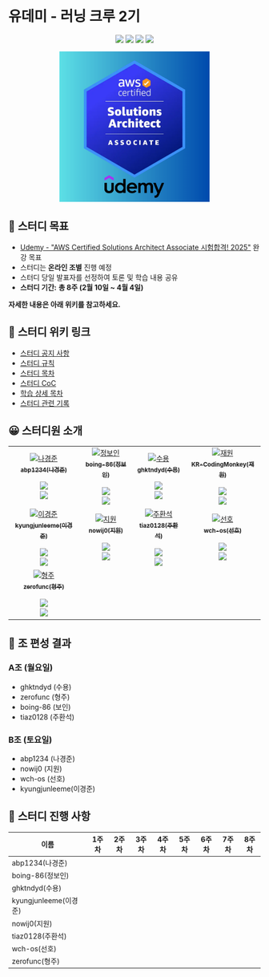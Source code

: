# 유데미 - 러닝 크루 2기

<p align="center">
  <img src="https://img.shields.io/badge/AWS-FF9900?style=for-the-badge&logo=amazonwebservices&logoColor=white">
  <a href="https://github.com/Udemy-kor/aws-saa"><img src="https://img.shields.io/badge/GitHub-181717?style=for-the-badge&logo=github&logoColor=white"/></a>
  <img src="https://img.shields.io/badge/KakaoTalk-FFCD00?style=for-the-badge&logo=kakaotalk&logoColor=black"/>
  <img src="https://img.shields.io/badge/Discord-5865F2?style=for-the-badge&logo=discord&logoColor=white"/>
</p>

<p align="center">
  <img src="markdown/img/saa.png" width="300" height="300" />
</p>

## 🎯 스터디 목표

- [Udemy - "AWS Certified Solutions Architect Associate 시험합격! 2025"](https://www.udemy.com/share/105HsY3@-Eq7TFAKPwVm6-0KDC3GH-fAUz9t_GWqpwEyejvo7Ch_s3vfFxIiQb3XQJg1ErMXOA==/) 완강 목표
- 스터디는 **온라인 조별** 진행 예정
- 스터디 당일 발표자를 선정하여 토론 및 학습 내용 공유
- **스터디 기간:** **총 8주 (2월 10일 ~ 4월 4일)**

**자세한 내용은 아래 위키를 참고하세요.**

## 📖 스터디 위키 링크

- [스터디 공지 사항](https://github.com/Udemy-kor/aws-saa/wiki/00-%EC%8A%A4%ED%84%B0%EB%94%94-%EA%B3%B5%EC%A7%80-%EC%82%AC%ED%95%AD)
- [스터디 규칙](https://github.com/Udemy-kor/aws-saa/wiki/01-%EC%8A%A4%ED%84%B0%EB%94%94-%EA%B7%9C%EC%B9%99)
- [스터디 목차](https://github.com/Udemy-kor/aws-saa/wiki/02-%ED%95%99%EC%8A%B5-%EB%AA%A9%EC%B0%A8)
- [스터디 CoC](https://github.com/Udemy-kor/aws-saa/wiki/03-%EC%8A%A4%ED%84%B0%EB%94%94-CoC)
- [학습 상세 목차](https://github.com/Udemy-kor/aws-saa/wiki/04-%ED%95%99%EC%8A%B5-%EC%83%81%EC%84%B8-%EB%AA%A9%EC%B0%A8)
- [스터디 관련 기록](https://github.com/Udemy-kor/aws-saa/wiki/05-%EC%8A%A4%ED%84%B0%EB%94%94-%EA%B4%80%EB%A0%A8-%EA%B8%B0%EB%A1%9D)

## 😀 스터디원 소개

<div align="center">
  <table>
    <tr>
      <td align="center">
        <!-- <a href="https://www.credly.com/badges/cd6a3189-09b9-48a7-94a0-11e3fe1fcc14/public_url">
          <img src="https://img.shields.io/badge/-자격증_취득!🎉-FF6B00?style=flat&logo=credly&logoColor=white">
        </a>
        <br /> -->
        <a href="https://github.com/abp1234">
          <img src="https://avatars.githubusercontent.com/u/156388823?v=4" width="100px;" alt="나경준"/>
          <br />
          <sub><b>abp1234(나경준)</b></sub>
          <br />
        </a>
        <br />
        <a href="https://github.com/Udemy-kor/aws-saa/pulls?q=assignee%3Aabp1234">
          <img src="https://img.shields.io/badge/진행률-0%2F8-blue?style=flat-square"/>
        </a>
        <br />
        <a href="https://github.com/Udemy-kor/aws-saa/pulls?q=assignee%3Aabp1234">
          <img src="https://img.shields.io/badge/PR-보러가기-blueviolet?style=flat-square"/>
        </a>
        <br />
      </td>
      <td align="center">
        <!-- <a href="https://www.credly.com/badges/cd6a3189-09b9-48a7-94a0-11e3fe1fcc14/public_url">
          <img src="https://img.shields.io/badge/-자격증_취득!🎉-FF6B00?style=flat&logo=credly&logoColor=white">
        </a>
        <br /> -->
        <a href="https://github.com/boing-86">
          <img src="https://avatars.githubusercontent.com/u/54930076?v=4" width="100px;" alt="정보인"/>
          <br />
          <sub><b>boing-86(정보인)</b></sub>
          <br />
        </a>
        <br />
        <a href="https://github.com/Udemy-kor/aws-saa/pulls?q=assignee%3Aboing-86">
          <img src="https://img.shields.io/badge/진행률-0%2F8-blue?style=flat-square"/>
        </a>
        <br />
        <a href="https://github.com/Udemy-kor/aws-saa/pulls?q=assignee%3Aboing-86">
          <img src="https://img.shields.io/badge/PR-보러가기-blueviolet?style=flat-square"/>
        </a>
        <br />
      </td>
      <td align="center">
        <!-- <a href="https://www.credly.com/badges/cd6a3189-09b9-48a7-94a0-11e3fe1fcc14/public_url">
          <img src="https://img.shields.io/badge/-자격증_취득!🎉-FF6B00?style=flat&logo=credly&logoColor=white">
        </a>
        <br /> -->
        <a href="https://github.com/ghktndyd">
          <img src="https://avatars.githubusercontent.com/u/120021021?v=4" width="100px;" alt="수용"/>
          <br />
          <sub><b>ghktndyd(수용)</b></sub>
          <br />
        </a>
        <br />
        <a href="https://github.com/Udemy-kor/aws-saa/pulls?q=assignee%3Aghktndyd">
          <img src="https://img.shields.io/badge/진행률-0%2F8-blue?style=flat-square"/>
        </a>
        <br />
        <a href="https://github.com/Udemy-kor/aws-saa/pulls?q=assignee%3Aghktndyd">
          <img src="https://img.shields.io/badge/PR-보러가기-blueviolet?style=flat-square"/>
        </a>
        <br />
      </td>
      <td align="center">
        <!-- <a href="https://www.credly.com/badges/cd6a3189-09b9-48a7-94a0-11e3fe1fcc14/public_url">
          <img src="https://img.shields.io/badge/-자격증_취득!🎉-FF6B00?style=flat&logo=credly&logoColor=white">
        </a>
        <br /> -->
        <a href="https://github.com/KR-CodingMonkey">
          <img src="https://avatars.githubusercontent.com/u/76420201?v=4" width="100px;" alt="재원"/>
          <br />
          <sub><b>KR-CodingMonkey(재원)</b></sub>
          <br />
        </a>
        <br />
        <a href="https://github.com/Udemy-kor/aws-saa/pulls?q=assignee%3AKR-CodingMonkey">
          <img src="https://img.shields.io/badge/진행률-0%2F8-blue?style=flat-square"/>
        </a>
        <br />
        <a href="https://github.com/Udemy-kor/aws-saa/pulls?q=assignee%3AKR-CodingMonkey">
          <img src="https://img.shields.io/badge/PR-보러가기-blueviolet?style=flat-square"/>
        </a>
        <br />
      </td>
    </tr>
    <tr>
      <td align="center">
        <!-- <a href="https://www.credly.com/badges/cd6a3189-09b9-48a7-94a0-11e3fe1fcc14/public_url">
          <img src="https://img.shields.io/badge/-자격증_취득!🎉-FF6B00?style=flat&logo=credly&logoColor=white">
        </a>
        <br /> -->
        <a href="https://github.com/kyungjunleeme">
          <img src="https://avatars.githubusercontent.com/u/45473846?v=4" width="100px;" alt="이경준"/>
          <br />
          <sub><b>kyungjunleeme(이경준)</b></sub>
          <br />
        </a>
        <br />
        <a href="https://github.com/Udemy-kor/aws-saa/pulls?q=assignee%3Akyungjunleeme">
          <img src="https://img.shields.io/badge/진행률-0%2F8-blue?style=flat-square"/>
        </a>
        <br />
        <a href="https://github.com/Udemy-kor/aws-saa/pulls?q=assignee%3Akyungjunleeme">
          <img src="https://img.shields.io/badge/PR-보러가기-blueviolet?style=flat-square"/>
        </a>
        <br />
      </td>
      <td align="center">
        <!-- <a href="https://www.credly.com/badges/cd6a3189-09b9-48a7-94a0-11e3fe1fcc14/public_url">
          <img src="https://img.shields.io/badge/-자격증_취득!🎉-FF6B00?style=flat&logo=credly&logoColor=white">
        </a>
        <br /> -->
        <a href="https://github.com/nowij0">
          <img src="https://avatars.githubusercontent.com/u/118253722?v=4" width="100px;" alt="지원"/>
          <br />
          <sub><b>nowij0(지원)</b></sub>
          <br />
        </a>
        <br />
        <a href="https://github.com/Udemy-kor/aws-saa/pulls?q=assignee%3Anowij0">
          <img src="https://img.shields.io/badge/진행률-0%2F8-blue?style=flat-square"/>
        </a>
        <br />
        <a href="https://github.com/Udemy-kor/aws-saa/pulls?q=assignee%3Anowij0">
          <img src="https://img.shields.io/badge/PR-보러가기-blueviolet?style=flat-square"/>
        </a>
        <br />
      </td>
      <td align="center">
        <!-- <a href="https://www.credly.com/badges/cd6a3189-09b9-48a7-94a0-11e3fe1fcc14/public_url">
          <img src="https://img.shields.io/badge/-자격증_취득!🎉-FF6B00?style=flat&logo=credly&logoColor=white">
        </a>
        <br /> -->
        <a href="https://github.com/tiaz0128">
          <img src="https://avatars.githubusercontent.com/u/44606727?v=4" width="100px;" alt="주환석"/>
          <br />
          <sub><b>tiaz0128(주환석)</b></sub>
          <br />
        </a>
        <br />
        <a href="https://github.com/Udemy-kor/aws-saa/pulls?q=assignee%3Atiaz0128">
          <img src="https://img.shields.io/badge/진행률-0%2F8-blue?style=flat-square"/>
        </a>
        <br />
        <a href="https://github.com/Udemy-kor/aws-saa/pulls?q=assignee%3Atiaz0128">
          <img src="https://img.shields.io/badge/PR-보러가기-blueviolet?style=flat-square"/>
        </a>
        <br />
      </td>
      <td align="center">
        <!-- <a href="https://www.credly.com/badges/cd6a3189-09b9-48a7-94a0-11e3fe1fcc14/public_url">
          <img src="https://img.shields.io/badge/-자격증_취득!🎉-FF6B00?style=flat&logo=credly&logoColor=white">
        </a>
        <br /> -->
        <a href="https://github.com/wch-os">
          <img src="https://avatars.githubusercontent.com/u/99057845?v=4" width="100px;" alt="선호"/>
          <br />
          <sub><b>wch-os(선호)</b></sub>
          <br />
        </a>
        <br />
        <a href="https://github.com/Udemy-kor/aws-saa/pulls?q=assignee%3Awch-os">
          <img src="https://img.shields.io/badge/진행률-0%2F8-blue?style=flat-square"/>
        </a>
        <br />
        <a href="https://github.com/Udemy-kor/aws-saa/pulls?q=assignee%3Awch-os">
          <img src="https://img.shields.io/badge/PR-보러가기-blueviolet?style=flat-square"/>
        </a>
        <br />
      </td>
    </tr>
    <tr>
      <td align="center">
        <!-- <a href="https://www.credly.com/badges/cd6a3189-09b9-48a7-94a0-11e3fe1fcc14/public_url">
          <img src="https://img.shields.io/badge/-자격증_취득!🎉-FF6B00?style=flat&logo=credly&logoColor=white">
        </a>
        <br /> -->
        <a href="https://github.com/zerofunc">
          <img src="https://avatars.githubusercontent.com/u/6914456?v=4" width="100px;" alt="형주"/>
          <br />
          <sub><b>zerofunc(형주)</b></sub>
          <br />
        </a>
        <br />
        <a href="https://github.com/Udemy-kor/aws-saa/pulls?q=assignee%3Azerofunc">
          <img src="https://img.shields.io/badge/진행률-0%2F8-blue?style=flat-square"/>
        </a>
        <br />
        <a href="https://github.com/Udemy-kor/aws-saa/pulls?q=assignee%3Azerofunc">
          <img src="https://img.shields.io/badge/PR-보러가기-blueviolet?style=flat-square"/>
        </a>
        <br />
      </td>
    </tr>
  </table>
</div>

## 👥 조 편성 결과

### A조 (월요일)

- ghktndyd (수용)
- zerofunc (형주)
- boing-86 (보인)
- tiaz0128 (주환석)

### B조 (토요일)

- abp1234 (나경준)
- nowij0 (지원)
- wch-os (선호)
- kyungjunleeme(이경준)

## 📅 스터디 진행 사항

| 이름 | 1주차 | 2주차 | 3주차 | 4주차 | 5주차 | 6주차 | 7주차 | 8주차 |
| --- | --- | --- | --- | --- | --- | --- | --- | --- |
| abp1234(나경준) |  |  |  |  |  |  |  |  |
| boing-86(정보인) |  |  |  |  |  |  |  |  |
| ghktndyd(수용) |  |  |  |  |  |  |  |  |
| kyungjunleeme(이경준) |  |  |  |  |  |  |  |  |
| nowij0(지원) |  |  |  |  |  |  |  |  |
| tiaz0128(주환석) |  |  |  |  |  |  |  |  |
| wch-os(선호) |  |  |  |  |  |  |  |  |
| zerofunc(형주) |  |  |  |  |  |  |  |  |
